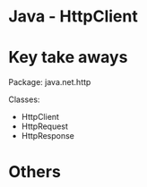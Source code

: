 # Java - HttpClient

# Key take aways

Package: java.net.http

Classes:
- HttpClient
- HttpRequest
- HttpResponse

# Others


